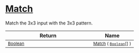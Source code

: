 # [Match](./PatternMatching3x3-100664167.md)

Match the 3x3 input with the 3x3 pattern.

| Return | Name | 
| --- | --- | 
| <sub>[Boolean](https://docs.microsoft.com/en-us/dotnet/api/System.Boolean)</sub><img width=200/>| <sub>[Match](./PatternMatching3x3-100664167.md) ( [`Boolean`](https://docs.microsoft.com/en-us/dotnet/api/System.Boolean)[] )</sub>| <br>


